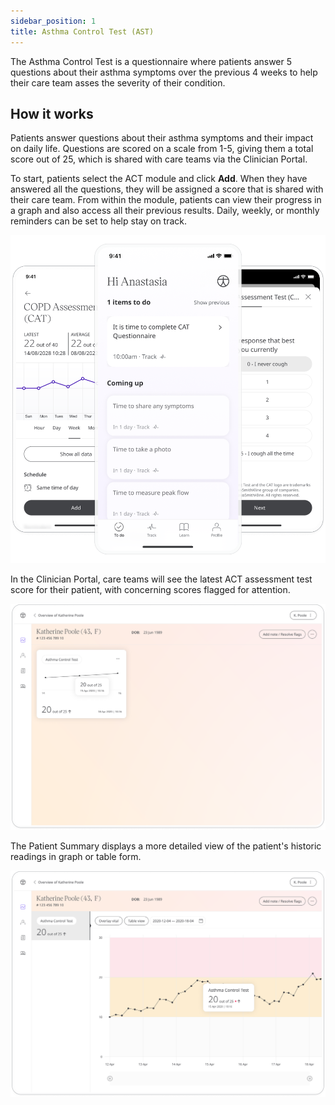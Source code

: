 ```yaml
---
sidebar_position: 1
title: Asthma Control Test (AST)
---
```

The Asthma Control Test is a questionnaire where patients answer 5 questions about their asthma symptoms over the previous 4 weeks to help their care team asses the severity of their condition.

## How it works

Patients answer questions about their asthma symptoms and their impact on daily life. Questions are scored on a scale from 1-5, giving them a total score out of 25, which is shared with care teams via the Clinician Portal.

To start, patients select the ACT module and click **Add**. When they have answered all the questions, they will be assigned a score that is shared with their care team. From within the module, patients can view their progress in a graph and also access all their previous results. Daily, weekly, or monthly reminders can be set to help stay on track.

![ACT](./assets/ACT01.png)

In the Clinician Portal, care teams will see the latest ACT assessment test score for their patient, with concerning scores flagged for attention.

![ACT](./assets/ACT02.png)

The Patient Summary displays a more detailed view of the patient's historic readings in graph or table form.

![ACT](./assets/ACT03.png)
